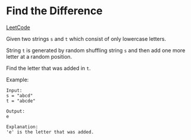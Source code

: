 # Find the Difference
[LeetCode](https://leetcode.com/problems/find-the-difference/description/)

Given two strings `s` and `t` which consist of only lowercase letters.

String `t` is generated by random shuffling string `s` and then add one more letter at a random position.

Find the letter that was added in `t`.

Example:
```
Input:
s = "abcd"
t = "abcde"

Output:
e

Explanation:
'e' is the letter that was added.
```
